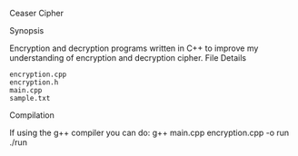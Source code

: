 Ceaser Cipher

Synopsis

Encryption and decryption programs written in C++ to improve my understanding of encryption and decryption cipher.
File Details

    encryption.cpp
    encryption.h
    main.cpp
    sample.txt

Compilation

If using the g++ compiler you can do:
g++ main.cpp encryption.cpp -o run
./run
